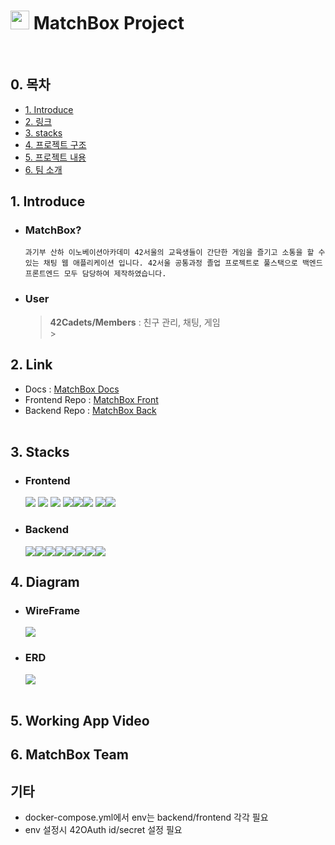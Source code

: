 # <img src="https://avatars.githubusercontent.com/u/129720335?s=200&v=4" width=30px height=30px> **MatchBox Project**

<br>

## 0. 목차

-   [1. Introduce](#1-Introduce-)
-   [2. 링크](#2-Link-)
-   [3. stacks](#3-Stacks-)
-   [4. 프로젝트 구조](#4-Diagram-)
-   [5. 프로젝트 내용](#5-Working-App-Video-)
-   [6. 팀 소개](#6-MatchBox-Team-)
    <br>

## 1. Introduce

-   ### MatchBox?
    `과기부 산하 이노베이션아카데미 42서울의 교육생들이 간단한 게임을 즐기고 소통을 할 수 있는 채팅 웹 애플리케이션 입니다. 42서울 공통과정 졸업 프로젝트로 풀스택으로 백엔드 프론트엔드 모두 담당하여 제작하였습니다.`
-   ### User
    > **42Cadets/Members** : 친구 관리, 채팅, 게임 <br> > <br>

## 2. Link

-   Docs : [MatchBox Docs](https://github.com/Match-Box-Team/Docs/wiki) <br>
-   Frontend Repo : [MatchBox Front](https://github.com/Match-Box-Team/FrontEnd) <br>
-   Backend Repo : [MatchBox Back](https://github.com/Match-Box-Team/BackEnd) <br>
    <br>

## 3. Stacks

-   ### Frontend <br>

    <img src="https://img.shields.io/badge/HTML5-E34F26?style=?style=for-the-badge&logo=html5&logoColor=white"/> <img src="https://img.shields.io/badge/CSS3-1572B6?style=?style=for-the-badge&logo=css3&logoColor=white"/> <img src="https://img.shields.io/badge/React-61DAFB?style=?style=for-the-badge&logo=React&logoColor=blue"/> <img src="https://img.shields.io/badge/TypeScript-blue?style=?style=for-the-badge&logo=TypeScript&logoColor=white"/><img src="https://img.shields.io/badge/StyledComponents-DB7093?style=?style=for-the-badge&logo=styled-components&logoColor=white"/><img src="https://img.shields.io/badge/ESLint-4B32C3?style=?style=for-the-badge&logo=ESLint&logoColor=white"/> <img src="https://img.shields.io/badge/Recoil-0088CC?style=flat-squre&logo=&logoColor=white"><img src="https://img.shields.io/badge/ReactRouter-0088CC?style=flat-squre&logo=reactrouter&logoColor=white">

-   ### Backend
    <img src="https://img.shields.io/badge/NestJS-E0234E?style=?style=for-the-badge&logo=NestJS&logoColor=white"/><img src="https://img.shields.io/badge/PostgreSQL-4169E1?style=?style=for-the-badge&logo=PostgreSQL&logoColor=white"/><img src="https://img.shields.io/badge/Prisma-2D3748?style=?style=for-the-badge&logo=Prisma&logoColor=white"/><img src="https://img.shields.io/badge/Docker-2496ED?style=?style=for-the-badge&logo=docker&logoColor=white"/><img src="https://img.shields.io/badge/Docker-2496ED?style=?style=for-the-badge&logo=docker&logoColor=white"/><img src="https://img.shields.io/badge/NginX-009639?style=?style=for-the-badge&logo=nginx&logoColor=white"/><img src="https://img.shields.io/badge/Socket.IO-010101?style=?style=for-the-badge&logo=socketdotio&logoColor=white"/><img src="https://img.shields.io/badge/Dot_ENV-009639?style=?style=for-the-badge&logo=dotenv&logoColor=white"/>
    <br>

## 4. Diagram

-   ### WireFrame <br>
    <img src="https://github.com/Match-Box-Team/Docs/assets/89024499/d1c2dda7-a670-49bb-9467-f7173d091a3a"> <br>
-   ### ERD <br>
    <img src="https://user-images.githubusercontent.com/89024499/231075910-0779571f-ec9c-4706-b182-db78b11338ad.png" /> <br>
    <br>

## 5. Working App Video

## 6. MatchBox Team

## 기타

-   docker-compose.yml에서 env는 backend/frontend 각각 필요
-   env 설정시 42OAuth id/secret 설정 필요
